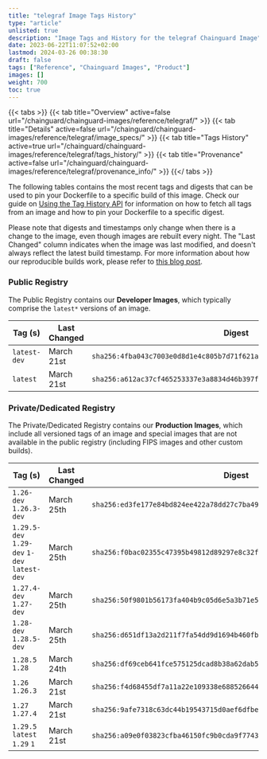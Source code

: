 ```yaml
---
title: "telegraf Image Tags History"
type: "article"
unlisted: true
description: "Image Tags and History for the telegraf Chainguard Image"
date: 2023-06-22T11:07:52+02:00
lastmod: 2024-03-26 00:38:30
draft: false
tags: ["Reference", "Chainguard Images", "Product"]
images: []
weight: 700
toc: true
---
```


{{< tabs >}}
{{< tab title="Overview" active=false url="/chainguard/chainguard-images/reference/telegraf/" >}}
{{< tab title="Details" active=false url="/chainguard/chainguard-images/reference/telegraf/image_specs/" >}}
{{< tab title="Tags History" active=true url="/chainguard/chainguard-images/reference/telegraf/tags_history/" >}}
{{< tab title="Provenance" active=false url="/chainguard/chainguard-images/reference/telegraf/provenance_info/" >}}
{{</ tabs >}}

The following tables contains the most recent tags and digests that can be used to pin your Dockerfile to a specific build of this image. Check our guide on [Using the Tag History API](/chainguard/chainguard-images/using-the-tag-history-api/) for information on how to fetch all tags from an image and how to pin your Dockerfile to a specific digest.

Please note that digests and timestamps only change when there is a change to the image, even though images are rebuilt every night. The "Last Changed" column indicates when the image was last modified, and doesn't always reflect the latest build timestamp. For more information about how our reproducible builds work, please refer to [this blog post](https://www.chainguard.dev/unchained/reproducing-chainguards-reproducible-image-builds).

### Public Registry
The Public Registry contains our **Developer Images**, which typically comprise the `latest*` versions of an image.

| Tag (s)       | Last Changed | Digest                                                                    |
|---------------|--------------|---------------------------------------------------------------------------|
|  `latest-dev` | March 21st   | `sha256:4fba043c7003e0d8d1e4c805b7d71f621a8601439858222839b8a4b88add05c0` |
|  `latest`     | March 21st   | `sha256:a612ac37cf465253337e3a8834d46b397f2622017bd15701c4d004b955203f5f` |


### Private/Dedicated Registry
The Private/Dedicated Registry contains our **Production Images**, which include all versioned tags of an image and special images that are not available in the public registry (including FIPS images and other custom builds).

| Tag (s)                                       | Last Changed | Digest                                                                    |
|-----------------------------------------------|--------------|---------------------------------------------------------------------------|
|  `1.26-dev` `1.26.3-dev`                      | March 25th   | `sha256:ed3fe177e84bd824ee422a78dd27c7ba492e8dea231cfc9a16467fbf11bf67ff` |
|  `1.29.5-dev` `1.29-dev` `1-dev` `latest-dev` | March 25th   | `sha256:f0bac02355c47395b49812d89297e8c32f8dbedd9e0af6af8f5460c5e4d6a473` |
|  `1.27.4-dev` `1.27-dev`                      | March 25th   | `sha256:50f9801b56173fa404b9c05d6e5a3b71e56c900cd218863329b1846d39fe5aa3` |
|  `1.28-dev` `1.28.5-dev`                      | March 25th   | `sha256:d651df13a2d211f7fa54dd9d1694b460fb52eeacca05a944bb0a36796fb126a5` |
|  `1.28.5` `1.28`                              | March 24th   | `sha256:df69ceb641fce575125dcad8b38a62dab5c0f1633887b0dbb91758d0b54ded07` |
|  `1.26` `1.26.3`                              | March 21st   | `sha256:f4d68455df7a11a22e109338e688526644dfcbd30cf0ae2d73e301d104ddfd4e` |
|  `1.27` `1.27.4`                              | March 21st   | `sha256:9afe7318c63dc44b19543715d0aef6dfbe0bf8b02e4417976d0a7d44630beada` |
|  `1.29.5` `latest` `1.29` `1`                 | March 21st   | `sha256:a09e0f03823cfba46150fc9b0cda9f774387a61eabb5a1065729dac3c61556dd` |

